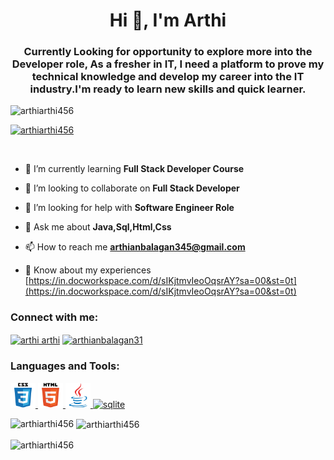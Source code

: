 <h1 align="center">Hi 👋, I'm Arthi</h1>
<h3 align="center">Currently Looking for opportunity to explore more into the Developer role, As a fresher in IT, I need a platform to prove my technical knowledge and develop my career into the IT industry.I'm ready to learn new skills and quick learner.</h3>

<p align="left"> <img src="https://komarev.com/ghpvc/?username=arthiarthi456&label=Profile%20views&color=0e75b6&style=flat" alt="arthiarthi456" /> </p>

<p align="left"> <a href="https://github.com/ryo-ma/github-profile-trophy"><img src="https://github-profile-trophy.vercel.app/?username=arthiarthi456" alt="arthiarthi456" /></a> </p>

<p align="left"> <a href="https://twitter.com/" target="blank"><img src="https://img.shields.io/twitter/follow/?logo=twitter&style=for-the-badge" alt="" /></a> </p>

- 🌱 I’m currently learning **Full Stack Developer Course**

- 👯 I’m looking to collaborate on **Full Stack Developer**

- 🤝 I’m looking for help with **Software Engineer Role**

- 💬 Ask me about **Java,Sql,Html,Css**

- 📫 How to reach me **arthianbalagan345@gmail.com**

- 📄 Know about my experiences [https://in.docworkspace.com/d/sIKjtmvIeoOqsrAY?sa=00&st=0t](https://in.docworkspace.com/d/sIKjtmvIeoOqsrAY?sa=00&st=0t)

<h3 align="left">Connect with me:</h3>
<p align="left">
<a href="https://linkedin.com/in/arthi arthi" target="blank"><img align="center" src="https://raw.githubusercontent.com/rahuldkjain/github-profile-readme-generator/master/src/images/icons/Social/linked-in-alt.svg" alt="arthi arthi" height="30" width="40" /></a>
<a href="https://www.hackerrank.com/arthianbalagan31" target="blank"><img align="center" src="https://raw.githubusercontent.com/rahuldkjain/github-profile-readme-generator/master/src/images/icons/Social/hackerrank.svg" alt="arthianbalagan31" height="30" width="40" /></a>
</p>

<h3 align="left">Languages and Tools:</h3>
<p align="left"> <a href="https://www.w3schools.com/css/" target="_blank" rel="noreferrer"> <img src="https://raw.githubusercontent.com/devicons/devicon/master/icons/css3/css3-original-wordmark.svg" alt="css3" width="40" height="40"/> </a> <a href="https://www.w3.org/html/" target="_blank" rel="noreferrer"> <img src="https://raw.githubusercontent.com/devicons/devicon/master/icons/html5/html5-original-wordmark.svg" alt="html5" width="40" height="40"/> </a> <a href="https://www.java.com" target="_blank" rel="noreferrer"> <img src="https://raw.githubusercontent.com/devicons/devicon/master/icons/java/java-original.svg" alt="java" width="40" height="40"/> </a> <a href="https://www.sqlite.org/" target="_blank" rel="noreferrer"> <img src="https://www.vectorlogo.zone/logos/sqlite/sqlite-icon.svg" alt="sqlite" width="40" height="40"/> </a> </p>

<p><img align="left" src="https://github-readme-stats.vercel.app/api/top-langs?username=arthiarthi456&show_icons=true&locale=en&layout=compact" alt="arthiarthi456" /></p>

<p>&nbsp;<img align="center" src="https://github-readme-stats.vercel.app/api?username=arthiarthi456&show_icons=true&locale=en" alt="arthiarthi456" /></p>

<p><img align="center" src="https://github-readme-streak-stats.herokuapp.com/?user=arthiarthi456&" alt="arthiarthi456" /></p>

